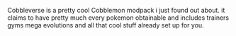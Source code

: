 Cobbleverse is a pretty cool Cobblemon modpack i just found out about. 
it claims to have pretty much every pokemon obtainable and includes trainers gyms mega evolutions and all that cool stuff already set up for you.
